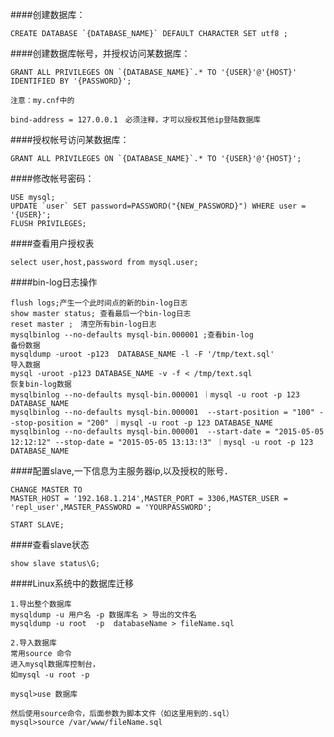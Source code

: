 ####创建数据库：

    CREATE DATABASE `{DATABASE_NAME}` DEFAULT CHARACTER SET utf8 ;


####创建数据库帐号，并授权访问某数据库：

    GRANT ALL PRIVILEGES ON `{DATABASE_NAME}`.* TO '{USER}'@'{HOST}' IDENTIFIED BY '{PASSWORD}';

    注意：my.cnf中的

    bind-address = 127.0.0.1　必须注释，才可以授权其他ip登陆数据库

####授权帐号访问某数据库：

    GRANT ALL PRIVILEGES ON `{DATABASE_NAME}`.* TO '{USER}'@'{HOST}';



####修改帐号密码：

    USE mysql;
    UPDATE `user` SET password=PASSWORD("{NEW_PASSWORD}") WHERE user = '{USER}';
    FLUSH PRIVILEGES;

####查看用户授权表

    select user,host,password from mysql.user;

####bin-log日志操作

    flush logs;产生一个此时间点的新的bin-log日志
    show master status; 查看最后一个bin-log日志
    reset master ;　清空所有bin-log日志
    mysqlbinlog --no-defaults mysql-bin.000001 ;查看bin-log
    备份数据
    mysqldump -uroot -p123  DATABASE_NAME -l -F '/tmp/text.sql'
    导入数据
    mysql -uroot -p123 DATABASE_NAME -v -f < /tmp/text.sql
    恢复bin-log数据
    mysqlbinlog --no-defaults mysql-bin.000001 ｜mysql -u root -p 123 DATABASE_NAME
    mysqlbinlog --no-defaults mysql-bin.000001  --start-position = "100" --stop-position = "200" ｜mysql -u root -p 123 DATABASE_NAME
    mysqlbinlog --no-defaults mysql-bin.000001  --start-date = "2015-05-05 12:12:12" --stop-date = "2015-05-05 13:13:!3" ｜mysql -u root -p 123 DATABASE_NAME


####配置slave,一下信息为主服务器ip,以及授权的账号．

    CHANGE MASTER TO
    MASTER_HOST = '192.168.1.214',MASTER_PORT = 3306,MASTER_USER = 'repl_user',MASTER_PASSWORD = 'YOURPASSWORD';

    START SLAVE;

####查看slave状态

    show slave status\G;


####Linux系统中的数据库迁移

    1.导出整个数据库
    mysqldump -u 用户名 -p 数据库名 > 导出的文件名
    mysqldump -u root  -p  databaseName > fileName.sql

    2.导入数据库
    常用source 命令
    进入mysql数据库控制台，
    如mysql -u root -p

    mysql>use 数据库

    然后使用source命令，后面参数为脚本文件（如这里用到的.sql）
    mysql>source /var/www/fileName.sql

